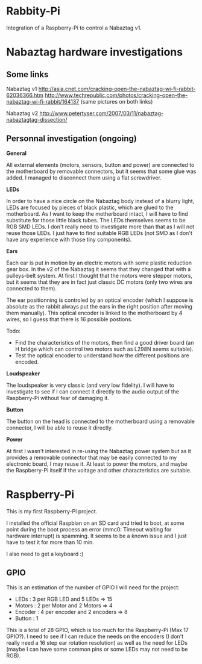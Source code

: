 Rabbity-Pi
==========

Integration of a Raspberry-Pi to control a Nabaztag v1.

Nabaztag hardware investigations
================================

Some links
----------

Nabaztag v1
http://asia.cnet.com/cracking-open-the-nabaztag-wi-fi-rabbit-62036366.htm
http://www.techrepublic.com/photos/cracking-open-the-nabaztag-wi-fi-rabbit/164137
(same pictures on both links)

Nabaztag v2
http://www.petertyser.com/2007/03/11/nabaztag-nabaztagtag-dissection/

Personnal investigation (ongoing)
---------------------------------

**General**

All external elements (motors, sensors, button and power) are connected to the motherboard by removable connectors, but it seems that some glue was added. I managed to disconnect them using a flat screwdriver.

**LEDs**

In order to have a nice circle on the Nabaztag body instead of a blurry light, LEDs are focused by pieces of black plastic, which are glued to the motherboard. As I want to keep the motherboard intact, I will have to find substitute for those little black tubes.
The LEDs themselves seems to be RGB SMD LEDs. I don't really need to investigate more than that as I will not reuse those LEDs. I just have to find suitable RGB LEDs (not SMD as I don't have any experience with those tiny components).

**Ears**

Each ear is put in motion by an electric motors with some plastic reduction gear box. In the v2 of the Nabaztag it seems that they changed that with a pulleys-belt system.
At first I thought that the motors were stepper motors, but it seems that they are in fact just classic DC motors (only two wires are connected to them).

The ear positionning is controled by an optical encoder (which I suppose is absolute as the rabbit always put the ears in the right position after moving them manually). This optical encoder is linked to the motherboard by 4 wires, so I guess that there is 16 possible postions.

Todo:
- Find the characteristics of the motors, then find a good driver board (an H bridge which can control two motors such as L298N seems suitable).
- Test the optical encoder to understand how the different positions are encoded.

**Loudspeaker**

The loudspeaker is very classic (and very low fidelity). I will have to investigate to see if I can connect it directly to the audio output of the Raspberry-Pi without fear of damaging it.

**Button**

The button on the head is connected to the motherboard using a removable connector, I will be able to reuse it directly.

**Power**

At first I wasn't interested in re-using the Nabaztag power system but as it provides a removable connector that may be easily connected to my electronic board, I may reuse it. At least to power the motors, and maybe the Raspberry-Pi itself if the voltage and other characteristics are suitable.

Raspberry-Pi
============

This is my first Raspberry-Pi project.

I installed the official Raspbian on an SD card and tried to boot, at some point during the boot process an error (mmc0: Timeout waiting for hardware interrupt) is spamming. It seems to be a known issue and I just have to test it for more than 10 min. 

I also need to get a keyboard :)

GPIO
----

This is an estimation of the number of GPIO I will need for the project:
- LEDs : 3 per RGB LED and 5 LEDs => 15
- Motors : 2 per Motor and 2 Motors => 4
- Encoder : 4 per encoder and 2 encoders => 8
- Button : 1

This is a total of 28 GPIO, which is too much for the Raspberry-Pi (Max 17 GPIO?). I need to see if I can reduce the needs on the encoders (I don't really need a 16 step ear rotation resolution) as well as the need for LEDs (maybe I can have some common pins or some LEDs may not need to be RGB).
